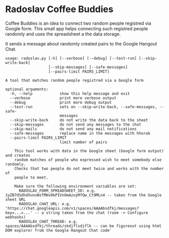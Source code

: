 Radoslav Coffee Buddies
=======================

Coffee Buddies is an idea to connect two random people registred via Google form.
This small app helps connecting such registred people randomly and uses the spreadsheet
a the data storage.

It sends a message about randomly created pairs to the Google Hangout Chat.


```
usage: radoslav.py [-h] [--verbose] [--debug] [--test-run] [--skip-write-back]
                   [--skip-messages] [--safe-messages]
                   [--pairs-limit PAIRS_LIMIT]

A tool that matches random people registred via a Google form

optional arguments:
  -h, --help            show this help message and exit
  --verbose             print more verbose output
  --debug               print more debug output
  --test-run            sets on --skip-write-back, --safe-messages, --safe-
                        messages
  --skip-write-back     do not write the data back to the sheet
  --skip-messages       do not send any messages to the chat
  --skip-mails          do not send any mail notifications
  --safe-messages       replace name in the messages with hhorak
  --pairs-limit PAIRS_LIMIT
                        limit number of pairs

    This tool works with data in the Google sheet (Google form output) and creates
    random matches of people who expressed wish to meet somebody else randomly.
    Checks that two people do not meet twice and works with the number of
    people to meet.

    Make sure the following environment variables are set:
      RADOSLAV_FORM_SPREADSHEET_ID: e.g. 1yZB7dSdhdVunvWzTMHv0kPIVnOmAzoyMfQw_Ct9MLn4 -- taken from the Google sheet URL
      RADOSLAV_CHAT_URL: e.g. 'https://chat.googleapis.com/v1/spaces/AAAAbsdfkj/messages?key=...=...' -- a string taken from the chat (room -> Configure webhooks)
      RADOSLAV_CHAT_THREAD: e.g. spaces/AAAAbsdfkj/threads/skdjflsdjflk -- can be figureout using html DOM explorer from the Google Hangout Chat code'
```

